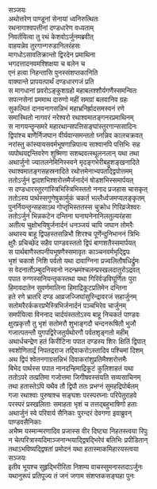 सञ्जयः   
अथोत्तरेण पाण्डूनां सेनायां ध्वनिरुत्थितः  
रथनागाश्वपत्तीनां दण्डधारेण वध्यताम्  
निवर्तयित्वा तु रथं केशवोऽर्जुनमब्रवीत्  
वाहयन्नेव तुरगान्गरुडानिलरंहसः  
मागधोऽसावतिक्रान्तो द्विरदेन प्रमाथिना  
भगदत्तादनवमश्शिक्षया च बलेन च  
एनं हत्वा निहन्तासि पुनस्संशप्तकानिति  
वाक्यान्ते प्रापयत्पार्थं दण्डधारगजं प्रति  
स मागधानां प्रवरोऽङ्कुशग्रहो महाबलश्शौर्यगणैस्समन्वितः  
सपत्नसेनां प्रममाथ दारुणो महीं समग्रां बलवानिव ग्रहः  
सुकल्पितं दानवनागसन्निभं महाभ्रनिर्ह्रादसमस्वनं रणे  
समास्थितो नागवरं नरेश्वरो रथाश्वमातङ्गनरप्रमाथिनम्  
स नागयन्तॄन्समरे महारथान्सपत्तिसङ्घांस्तुरगान्ससादिनः  
द्विपांश्च बाणैर्निजघान वीर्यवान्समन्ततो घ्नन्निव कालचक्रवत्  
नरांस्तु कांस्यायसवर्मभूषणान्निपात्य साश्वानपि पत्तिभिः सह  
व्यपोथयद्दन्तिवरेण शुष्मिणा सशब्दवत्स्थूलनलान् यथा तथा  
अथार्जुनो ज्यातलनेमिनिस्स्वने मृदङ्गभेरीबहुशङ्खनादिते  
रथाश्वमातङ्गसहस्रनादिते रथोत्तमेनाभ्यपतद्द्विपोत्तमम्  
ततोऽर्जुनं द्वादशभिश्शरोत्तमैर्जनार्दनं षोडशभिस्समार्पयत्  
स दण्डधारस्तुरगांस्त्रिभिस्त्रिभिस्ततो ननाद प्रजहास चासकृत्  
ततोऽस्य पार्थस्सगुणेषुकार्मुकं चकर्त भल्लैर्ध्वजमप्यलङ्कृतम्  
पुनर्नियन्तॄन्सहसाऽथ गोप्तृभिस्ततस्स चुक्रोध गिरिव्रजेश्वरः  
ततोऽर्जुनं भिन्नकटेन दन्तिना घनाघनेनानिलतुल्यरंहसा  
अतीत्य चुक्षोभयिषुर्जनार्दनं धनञ्जयं चापि जघान तोमरैः  
अथास्य बाहू द्विपहस्तसन्निभौ शिरश्च पूर्णेन्दुनिभाननं त्रिभिः  
क्षुरैः प्रचिच्छेद सहैव पाण्डवस्ततो द्विपं बाणशतैस्समार्पयत्  
स पार्थबाणैस्तपनीयभूषणैस्समावृतः काञ्चनवर्मभृद्द्विपः  
भृशं चकाशे निशि पर्वतो यथा दावाग्निना प्रज्वलितौषधिर्द्रुमः  
स वेदनार्तोऽम्बुदनिस्वनो नदन्भ्रमंश्चलन्प्रस्खलदातुरोऽद्रवत्  
पपात रुग्णस्सनियन्तृकस्तथा यथा गिरिर्वज्रविघूर्णितः पुरा  
हिमावदातेन सुवर्णमालिना हिमाद्रिकूटप्रतिमेन दन्तिना  
हते रणे भ्रातरि दण्ड आव्रजज्जिघांसुरिन्द्रावरजं सहार्जुनम्  
सतोमरैरर्ककरप्रभैस्त्रिभिर्जनार्दनं पञ्चभिरेव चार्जुनम्  
समर्पयित्वा विननाद चार्दयंस्ततोऽस्य बाहू निचकर्त पाण्डवः  
क्षुरप्रकृत्तौ तु भृशं सतोमरौ शुभाङ्गदौ चन्दनरूषितौ भुजौ  
गजात्पतन्तौ युगपद्विरेजतुर्यथोरगौ पर्वतशृङ्गतो महीम्  
अथार्धचन्द्रेण हतं किरीटिना पपात दण्डस्य शिरः क्षितिं द्विपात्  
स्वशोणितार्द्रं निपतद्रराज तद्दिवाकरोऽस्तादिव पश्चिमां दिशम्  
अथ द्विपं श्वेतनगाग्रसन्निभं दिवाकरांशुप्रतिमैश्शरोत्तमैः  
बिभेद पार्थस्स पपात नानदन्हिमाद्रिकूटं कुलिशाहतं यथा  
ततोऽपरे तत्प्रतिमा गजोत्तमा जिगीषवस्संयति सव्यसाचिनम्  
तथा हतास्तेऽपि यथैव तौ द्विपौ ततः प्रभग्नं सुमहद्रिपोर्बलम्  
गजा रथाश्वाः पुरुषाश्च सङ्घशः परस्परघ्नाः परिपेतुराहवे  
परस्परं प्रस्खलिताः समाहता भृशं च तत्तद्बहुभाषिणो हताः  
अथार्जुनं स्वे परिवार्य सैनिकाः पुरन्दरं देवगणा इवाब्रुवन्  
पाण्डवसैनिकाः   
अभैष्म यस्मान्मरणादिव प्रजास्स वीर दिष्ट्या निहतस्त्वया रिपुः  
न चेत्परित्रास्यदिमाञ्जनान्भयाद्द्विषद्भिरेवं बलिभिः प्रपीडितान्  
तथाऽभविष्यद्द्विषतां प्रमोदनं यथा हतास्माकमिहारयस्त्वया  
सञ्जयः  
इतीव भूयश्च सुहृद्भिरीरिता निशम्य वाचस्सुमनास्तदाऽर्जुनः  
यथानुरूपं प्रतिपूज्य तं जनं जगाम संशप्तकसङ्घहा पुनः   
